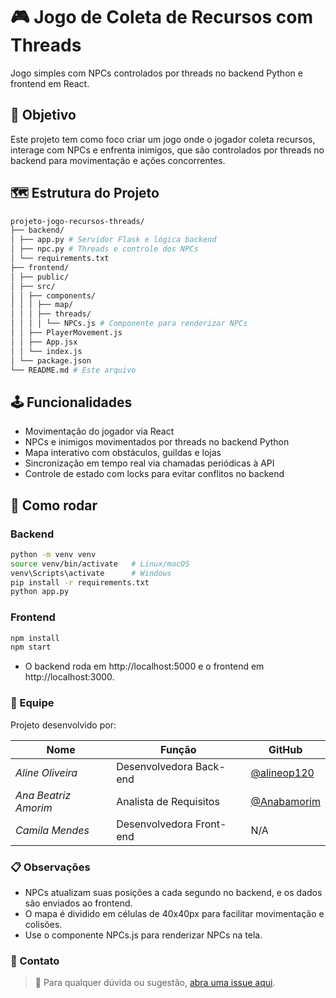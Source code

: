 # 🎮 Jogo de Coleta de Recursos com Threads

Jogo simples com NPCs controlados por threads no backend Python e frontend em React.

## 📌 Objetivo

Este projeto tem como foco criar um jogo onde o jogador coleta recursos, interage com NPCs e enfrenta inimigos, que são controlados por threads no backend para movimentação e ações concorrentes.

## 🗺️ Estrutura do Projeto
```bash
projeto-jogo-recursos-threads/
├── backend/
│ ├── app.py # Servidor Flask e lógica backend
│ ├── npc.py # Threads e controle dos NPCs
│ └── requirements.txt
├── frontend/
│ ├── public/
│ ├── src/
│ │ ├── components/
│ │ │ ├── map/
│ │ │ ├── threads/
│ │ │ │ └── NPCs.js # Componente para renderizar NPCs
│ │ ├── PlayerMovement.js
│ │ ├── App.jsx
│ │ └── index.js
│ └── package.json
└── README.md # Este arquivo
```

## 🕹️ Funcionalidades

- Movimentação do jogador via React
- NPCs e inimigos movimentados por threads no backend Python
- Mapa interativo com obstáculos, guildas e lojas
- Sincronização em tempo real via chamadas periódicas à API
- Controle de estado com locks para evitar conflitos no backend

## 🚀 Como rodar

### Backend

```bash
python -m venv venv
source venv/bin/activate   # Linux/macOS
venv\Scripts\activate      # Windows
pip install -r requirements.txt
python app.py
```

### Frontend
```bash
npm install
npm start
```
- O backend roda em http://localhost:5000 e o frontend em http://localhost:3000.

### 👥 Equipe

Projeto desenvolvido por:

| Nome                  | Função                     | GitHub                                       |
|-----------------------|----------------------------|----------------------------------------------|
| *Aline Oliveira*      | Desenvolvedora Back-end    | [@alineop120](https://github.com/alineop120) |
| *Ana Beatriz Amorim*  | Analista de Requisitos     | [@Anabamorim](https://github.com/Anabamorim) |
| *Camila Mendes*       | Desenvolvedora Front-end   | N/A                                          |

### 📋 Observações

- NPCs atualizam suas posições a cada segundo no backend, e os dados são enviados ao frontend.
- O mapa é dividido em células de 40x40px para facilitar movimentação e colisões.
- Use o componente NPCs.js para renderizar NPCs na tela.

### 🤝 Contato

> 📌 Para qualquer dúvida ou sugestão, [abra uma issue aqui](https://github.com/SEU_REPOSITORIO/issues).